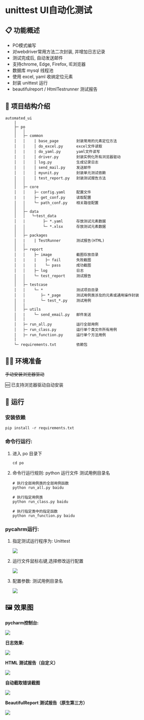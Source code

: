 # unittest UI自动化测试

## 📋 功能概述

* PO模式编写
* 对webdriver常用方法二次封装, 并增加日志记录
* 测试完成后, 自动发送邮件
* 支持chrome, Edge, Firefox, IE浏览器
* 数据库 mysql 线程池
* 使用 excel, yaml 收纳定位元素
* 封装 unittest 运行
* beautifulreport / HtmlTestrunner 测试报告

## 🌴 项目结构介绍

```
automated_ui
    |
    ├─ po
    │   │
    │   ├─ common
    │   │    | base_page        封装常用的元素定位方法
    │   │    │ do_excel.py      excel文件读取
    │   |    | do_yaml.py       yaml文件读写
    │   │    │ driver.py        封装实例化所有浏览器驱动
    │   │    │ log.py           生成记录日志
    │   │    │ send_mail.py     发送邮件
    │   │    │ myunit.py        封装单元测试依赖
    │   │    │ test_report.py   封装测试报告方法
    │   │
    │   ├─ core
    │   │    ├─ config.yaml     配置文件
    |   |    ├─ get_conf.py     读取配置
    │   │    └─ path_conf.py    相关路径配置
    │   │
    │   ├─ data                 
    │   │   └─test_data         
    │   |        ├─ *.yaml      存放测试元素数据
    │   │        └─ *.xlsx      存放测试元素数据
    │   │ 
    │   ├─ packages              
    │   |    | TestRunner       测试报告(HTML)
    │   | 
    │   ├─ report               
    │   │    ├─ image           截图存放目录
    │   |    |    ├─ fail       失败截图
    │   |    |    └─ pass       成功截图
    │   │    ├─ log             日志
    │   │    └─ test_report     测试报告
    │   │
    │   ├─ testcase             
    │   │    └─ *               测试项目目录
    │   │       ├─ *_page       测试用例类涉及的元素或通用操作封装
    │   |       └─ test_*.py    测试用例
    │   |
    │   ├─ utils                 
    │   |    └─ send_email.py   邮件发送
    │   |
    │   ├─ run_all.py           运行全部用例
    │   ├─ run_class.py         运行单个类文件所有用例
    │   ├─ run_function.py      运行单个方法用例
    |
    └─ requirements.txt         依赖包
```

## 👨‍💻 环境准备

~~手动安装浏览器驱动~~

🆕 已支持浏览器驱动自动安装

## 🚀 运行

### 安装依赖

```shell
pip install -r requirements.txt
```

### 命令行运行:

1. 进入 po 目录下
    ```shell
    cd po
    ```
2. 命令行运行规则: python 运行文件 测试用例目录名

    ```shell
    # 执行全部用例类的全部用例函数
    python run_all.py baidu
    ```

    ```shell
    # 执行指定用例类
    python run_class.py baidu
    ```

    ```shell
    # 执行指定类中的指定函数
    python run_function.py baidu
    ```

### pycahrm运行:

1. 指定测试运行程序为: Unittest

   ![](md_files/img.png)


2. 运行文件鼠标右键,选择修改运行配置

   ![](md_files/img_1.png)


3. 配置参数: 测试用例目录名

   ![](md_files/img_2.png)

## 🖼️ 效果图

**pycharm控制台:**

![](md_files/img_4.png)

**日志效果:**

![](md_files/img_5.png)

**HTML 测试报告（自定义）**

![](md_files/img_6.png)

**自动截取错误截图**

![](md_files/img_7.png)

**BeautifulReport 测试报告（原生第三方）**

![](md_files/img_3.png)
